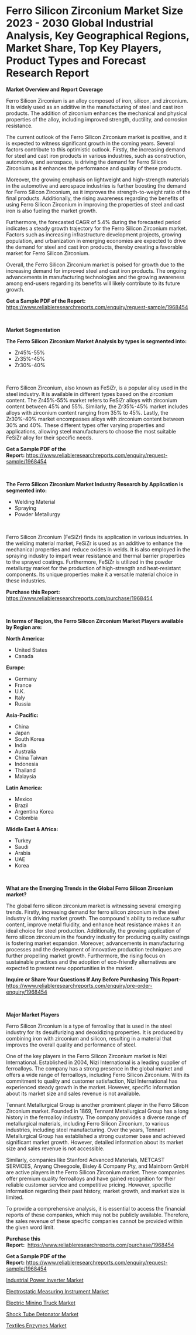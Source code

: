 <p><h1>Ferro Silicon Zirconium Market Size 2023 - 2030 Global Industrial Analysis, Key Geographical Regions, Market Share, Top Key Players, Product Types and Forecast Research Report</h1></p><p><strong>Market Overview and Report Coverage</strong></p>
<p><p>Ferro Silicon Zirconium is an alloy composed of iron, silicon, and zirconium. It is widely used as an additive in the manufacturing of steel and cast iron products. The addition of zirconium enhances the mechanical and physical properties of the alloy, including improved strength, ductility, and corrosion resistance.</p><p>The current outlook of the Ferro Silicon Zirconium market is positive, and it is expected to witness significant growth in the coming years. Several factors contribute to this optimistic outlook. Firstly, the increasing demand for steel and cast iron products in various industries, such as construction, automotive, and aerospace, is driving the demand for Ferro Silicon Zirconium as it enhances the performance and quality of these products.</p><p>Moreover, the growing emphasis on lightweight and high-strength materials in the automotive and aerospace industries is further boosting the demand for Ferro Silicon Zirconium, as it improves the strength-to-weight ratio of the final products. Additionally, the rising awareness regarding the benefits of using Ferro Silicon Zirconium in improving the properties of steel and cast iron is also fueling the market growth.</p><p>Furthermore, the forecasted CAGR of 5.4% during the forecasted period indicates a steady growth trajectory for the Ferro Silicon Zirconium market. Factors such as increasing infrastructure development projects, growing population, and urbanization in emerging economies are expected to drive the demand for steel and cast iron products, thereby creating a favorable market for Ferro Silicon Zirconium.</p><p>Overall, the Ferro Silicon Zirconium market is poised for growth due to the increasing demand for improved steel and cast iron products. The ongoing advancements in manufacturing technologies and the growing awareness among end-users regarding its benefits will likely contribute to its future growth.</p></p>
<p><strong>Get a Sample PDF of the Report:</strong> <a href="https://www.reliableresearchreports.com/enquiry/request-sample/1968454">https://www.reliableresearchreports.com/enquiry/request-sample/1968454</a></p>
<p>&nbsp;</p>
<p><strong>Market Segmentation</strong></p>
<p><strong>The Ferro Silicon Zirconium Market Analysis by types is segmented into:</strong></p>
<p><ul><li>Zr45%-55%</li><li>Zr35%-45%</li><li>Zr30%-40%</li></ul></p>
<p>&nbsp;</p>
<p><p>Ferro Silicon Zirconium, also known as FeSiZr, is a popular alloy used in the steel industry. It is available in different types based on the zirconium content. The Zr45%-55% market refers to FeSiZr alloys with zirconium content between 45% and 55%. Similarly, the Zr35%-45% market includes alloys with zirconium content ranging from 35% to 45%. Lastly, the Zr30%-40% market encompasses alloys with zirconium content between 30% and 40%. These different types offer varying properties and applications, allowing steel manufacturers to choose the most suitable FeSiZr alloy for their specific needs.</p></p>
<p><strong>Get a Sample PDF of the Report:</strong>&nbsp;<a href="https://www.reliableresearchreports.com/enquiry/request-sample/1968454">https://www.reliableresearchreports.com/enquiry/request-sample/1968454</a></p>
<p>&nbsp;</p>
<p><strong>The Ferro Silicon Zirconium Market Industry Research by Application is segmented into:</strong></p>
<p><ul><li>Welding Material</li><li>Spraying</li><li>Powder Metallurgy</li></ul></p>
<p>&nbsp;</p>
<p><p>Ferro Silicon Zirconium (FeSiZr) finds its application in various industries. In the welding material market, FeSiZr is used as an additive to enhance the mechanical properties and reduce oxides in welds. It is also employed in the spraying industry to impart wear resistance and thermal barrier properties to the sprayed coatings. Furthermore, FeSiZr is utilized in the powder metallurgy market for the production of high-strength and heat-resistant components. Its unique properties make it a versatile material choice in these industries.</p></p>
<p><strong>Purchase this Report:</strong>&nbsp; <a href="https://www.reliableresearchreports.com/purchase/1968454">https://www.reliableresearchreports.com/purchase/1968454</a></p>
<p>&nbsp;</p>
<p><strong>In terms of Region, the Ferro Silicon Zirconium Market Players available by Region are:</strong></p>
<p>
    <p> <strong> North America: </strong>
        <ul>
            <li>United States</li>
            <li>Canada</li>
        </ul>
        </p> 
    <p> <strong> Europe: </strong>
        <ul>
            <li>Germany</li>
            <li>France</li>
            <li>U.K.</li>
            <li>Italy</li>
            <li>Russia</li>
        </ul>
        </p> 
    <p> <strong> Asia-Pacific: </strong>
        <ul>
            <li>China</li>
            <li>Japan</li>
            <li>South Korea</li>
            <li>India</li>
            <li>Australia</li>
            <li>China Taiwan</li>
            <li>Indonesia</li>
            <li>Thailand</li>
            <li>Malaysia</li>
        </ul>
        </p> 
    <p> <strong> Latin America: </strong>
        <ul>
            <li>Mexico</li>
            <li>Brazil</li>
            <li>Argentina Korea</li>
            <li>Colombia</li>
        </ul>
        </p> 
    <p> <strong> Middle East & Africa: </strong>
        <ul>
            <li>Turkey</li>
            <li>Saudi</li>
            <li>Arabia</li>
            <li>UAE</li>
            <li>Korea</li>
        </ul>
    </p>
    </p>
<p>&nbsp;</p>
<p><strong>What are the Emerging Trends in the Global Ferro Silicon Zirconium market?</strong></p>
<p><p>The global ferro silicon zirconium market is witnessing several emerging trends. Firstly, increasing demand for ferro silicon zirconium in the steel industry is driving market growth. The compound's ability to reduce sulfur content, improve metal fluidity, and enhance heat resistance makes it an ideal choice for steel production. Additionally, the growing application of ferro silicon zirconium in the foundry industry for producing quality castings is fostering market expansion. Moreover, advancements in manufacturing processes and the development of innovative production techniques are further propelling market growth. Furthermore, the rising focus on sustainable practices and the adoption of eco-friendly alternatives are expected to present new opportunities in the market.</p></p>
<p><strong>Inquire or Share Your Questions If Any Before Purchasing This Report</strong>- <a href="https://www.reliableresearchreports.com/enquiry/pre-order-enquiry/1968454">https://www.reliableresearchreports.com/enquiry/pre-order-enquiry/1968454</a></p>
<p>&nbsp;</p>
<p><strong>Major Market Players</strong></p>
<p><p>Ferro Silicon Zirconium is a type of ferroalloy that is used in the steel industry for its desulfurizing and deoxidizing properties. It is produced by combining iron with zirconium and silicon, resulting in a material that improves the overall quality and performance of steel.</p><p>One of the key players in the Ferro Silicon Zirconium market is Nizi International. Established in 2004, Nizi International is a leading supplier of ferroalloys. The company has a strong presence in the global market and offers a wide range of ferroalloys, including Ferro Silicon Zirconium. With its commitment to quality and customer satisfaction, Nizi International has experienced steady growth in the market. However, specific information about its market size and sales revenue is not available.</p><p>Tennant Metallurgical Group is another prominent player in the Ferro Silicon Zirconium market. Founded in 1869, Tennant Metallurgical Group has a long history in the ferroalloy industry. The company provides a diverse range of metallurgical materials, including Ferro Silicon Zirconium, to various industries, including steel manufacturing. Over the years, Tennant Metallurgical Group has established a strong customer base and achieved significant market growth. However, detailed information about its market size and sales revenue is not accessible.</p><p>Similarly, companies like Stanford Advanced Materials, METCAST SERVICES, Anyang Cheegoole, Bisley & Company Pty, and Mainborn GmbH are active players in the Ferro Silicon Zirconium market. These companies offer premium quality ferroalloys and have gained recognition for their reliable customer service and competitive pricing. However, specific information regarding their past history, market growth, and market size is limited.</p><p>To provide a comprehensive analysis, it is essential to access the financial reports of these companies, which may not be publicly available. Therefore, the sales revenue of these specific companies cannot be provided within the given word limit.</p></p>
<p><strong>Purchase this Report:</strong>&nbsp;&nbsp;<a href="https://www.reliableresearchreports.com/purchase/1968454">https://www.reliableresearchreports.com/purchase/1968454</a></p>
<p></p>
<p><strong>Get a Sample PDF of the Report:</strong>&nbsp;<a href="https://www.reliableresearchreports.com/enquiry/request-sample/1968454">https://www.reliableresearchreports.com/enquiry/request-sample/1968454</a></p>
<p><p><a href="https://medium.com/@maryg156987/industrial-power-inverter-market-comprehensive-assessment-by-type-application-and-geography-8ba025119fb3">Industrial Power Inverter Market</a></p><p><a href="https://medium.com/@keygreen5469/electrostatic-measuring-instrument-market-insight-market-trends-growth-forecasted-from-2023-to-1e6aa11a8151">Electrostatic Measuring Instrument Market</a></p><p><a href="https://medium.com/@nathanl41025/electric-mining-truck-market-trends-and-market-analysis-forecasted-for-period-2023-2030-dd804d266a6b">Electric Mining Truck Market</a></p><p><a href="https://github.com/ambrozg/Market-Research-Report-List-1/blob/main/shock-tube-detonator-market.md">Shock Tube Detonator Market</a></p><p><a href="https://github.com/dzharov81/Market-Research-Report-List-1/blob/main/textiles-enzymes-market.md">Textiles Enzymes Market</a></p></p>